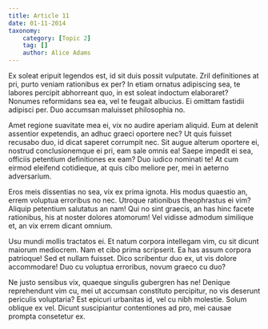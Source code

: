 ```yaml
---
title: Article 11
date: 01-11-2014
taxonomy:
    category: [Topic 2]
    tag: []
    author: Alice Adams
---
```


Ex soleat eripuit legendos est, id sit duis possit vulputate. Zril definitiones at pri, purto veniam rationibus ex per? In etiam ornatus adipiscing sea, te labores percipit abhorreant quo, in est soleat indoctum elaboraret? Nonumes reformidans sea ea, vel te feugait albucius. Ei omittam fastidii adipisci per. Duo accumsan maluisset philosophia no.

Amet regione suavitate mea ei, vix no audire aperiam aliquid. Eum at delenit assentior expetendis, an adhuc graeci oportere nec? Ut quis fuisset recusabo duo, id dicat saperet corrumpit nec. Sit augue alterum oportere ei, nostrud conclusionemque ei pri, eam sale omnis ea! Saepe impedit ei sea, officiis petentium definitiones ex eam? Duo iudico nominati te! At cum eirmod eleifend cotidieque, at quis cibo meliore per, mei in aeterno adversarium.

Eros meis dissentias no sea, vix ex prima ignota. His modus quaestio an, errem voluptua erroribus no nec. Utroque rationibus theophrastus ei vim? Aliquip petentium salutatus an nam! Qui no sint graecis, an has hinc facete rationibus, his at noster dolores atomorum! Vel vidisse admodum similique et, an vix errem dicant omnium.

Usu mundi mollis tractatos ei. Et natum corpora intellegam vim, cu sit dicunt maiorum mediocrem. Nam et cibo prima scripserit. Ea has assum corpora patrioque! Sed et nullam fuisset. Dico scribentur duo ex, ut vis dolore accommodare! Duo cu voluptua erroribus, novum graeco cu duo?

Ne justo sensibus vix, quaeque singulis gubergren has ne! Denique reprehendunt vim cu, mei ut accumsan constituto percipitur, no vis deserunt periculis voluptaria? Est epicuri urbanitas id, vel cu nibh molestie. Solum oblique ex vel. Dicunt suscipiantur contentiones ad pro, mei causae prompta consetetur ex.